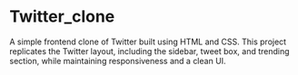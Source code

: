 # Twitter_clone
A simple frontend clone of Twitter built using HTML and CSS. This project replicates the Twitter layout, including the sidebar, tweet box, and trending section, while maintaining responsiveness and a clean UI.
